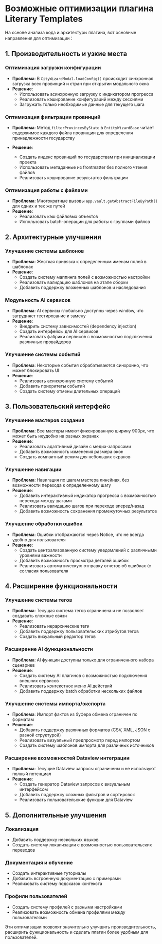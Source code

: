 # Возможные оптимизации плагина Literary Templates

На основе анализа кода и архитектуры плагина, вот основные направления для оптимизации：

## 1. Производительность и узкие места

### Оптимизация загрузки конфигурации

- **Проблема**: В `CityWizardModal.loadConfig()` происходит синхронная загрузка всех провинций и стран при открытии модального окна
- **Решение**: 
  - Использовать асинхронную загрузку с индикатором прогресса
  - Реализовать кэширование конфигураций между сессиями
  - Загружать только необходимые данные для текущего шага

### Оптимизация фильтрации провинций

- **Проблема**: Метод `filterProvincesByState` в `EntityWizardBase` читает содержимое каждого файла провинции для определения принадлежности государству

- **Решение**:
  - Создать индекс провинций по государствам при инициализации проекта
  - Использовать метаданные из frontmatter без полного чтения файлов
  - Реализовать кэширование результатов фильтрации

### Оптимизация работы с файлами

- **Проблема**: Многократные вызовы `app.vault.getAbstractFileByPath()` для одних и тех же путей
- **Решение**:
  - Реализовать кэш файловых объектов
  - Использовать batch-операции для работы с группами файлов

## 2. Архитектурные улучшения

### Улучшение системы шаблонов

- **Проблема**: Жесткая привязка к определенным именам полей в шаблонах
- **Решение**:
  - Создать систему маппинга полей с возможностью настройки
  - Реализовать валидацию шаблонов на этапе сборки
  - Добавить поддержку вложенных шаблонов и наследования

### Модульность AI сервисов

- **Проблема**: AI сервисы глобально доступны через window, что затрудняет тестирование и замену
- **Решение**:
  - Внедрить систему зависимостей (dependency injection)
  - Создать интерфейсы для AI сервисов
  - Реализовать фабрики сервисов с возможностью подключения различных провайдеров

### Улучшение системы событий

- **Проблема**: Некоторые события обрабатываются синхронно, что может блокировать UI
- **Решение**:
  - Реализовать асинхронную систему событий
  - Добавить приоритеты событий
  - Создать систему отмены длительных операций

## 3. Пользовательский интерфейс

### Улучшение мастеров создания

- **Проблема**: Все мастеры имеют фиксированную ширину 900px, что может быть неудобно на разных экранах
- **Решение**:
  - Реализовать адаптивный дизайн с медиа-запросами
  - Добавить возможность изменения размера окон
  - Создать компактный режим для небольших экранов

### Улучшение навигации

- **Проблема**: Навигация по шагам мастера линейная, без возможности перехода к определенному шагу
- **Решение**:
  - Добавить интерактивный индикатор прогресса с возможностью перехода между шагами
  - Реализовать валидацию шагов при переходе вперед/назад
  - Добавить возможность сохранения промежуточных результатов

### Улучшение обработки ошибок

- **Проблема**: Ошибки отображаются через Notice, что не всегда удобно для пользователя
- **Решение**:
  - Создать централизованную систему уведомлений с различными уровнями важности
  - Добавить возможность просмотра деталей ошибок
  - Реализовать автоматическую отправку отчетов об ошибках (с согласия пользователя

## 4. Расширение функциональности

### Улучшение системы тегов

- **Проблема**: Текущая система тегов ограничена и не позволяет создавать сложные связи
- **Решение**:
  - Реализовать иерархические теги
  - Добавить поддержку пользовательских атрибутов тегов
  - Создать визуальный редактор тегов

### Расширение AI функциональности

- **Проблема**: AI функции доступны только для ограниченного набора сценариев
- **Решение**:
  - Создать систему AI плагинов с возможностью подключения внешних сервисов
  - Реализовать контекстное меню AI действий
  - Добавить поддержку batch обработки нескольких файлов

### Улучшение системы импорта/экспорта

- **Проблема**: Импорт фактов из буфера обмена ограничен по форматам
- **Решение**:
  - Добавить поддержку различных форматов (CSV, XML, JSON с разной структурой)
  - Реализовать визуальный предпросмотр перед импортом
  - Создать систему шаблонов импорта для различных источников

### Расширение возможностей Dataview интеграции

- **Проблема**: Текущие Dataview запросы ограничены и не используют полный потенциал
- **Решение**:
  - Создать генератор Dataview запросов с визуальным интерфейсом
  - Добавить поддержку сложных фильтров и сортировок
  - Реализовать пользовательские функции для Dataview

## 5. Дополнительные улучшения

### Локализация

- Добавить поддержку нескольких языков
- Создать систему локализации с возможностью пользовательских переводов

### Документация и обучение

- Создать интерактивные туториалы
- Добавить встроенную документацию с примерами
- Реализовать систему подсказок контекста

### Профили пользователей

- Создать систему профилей с разными настройками
- Реализовать возможность обмена профилями между пользователями

Эти оптимизации позволят значительно улучшить производительность, расширить функциональность и сделать плагин более удобным для пользователей.